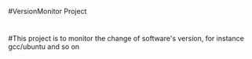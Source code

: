 #VersionMonitor Project
#

#
#This project is to monitor the change of software's version, for instance gcc/ubuntu and so on
